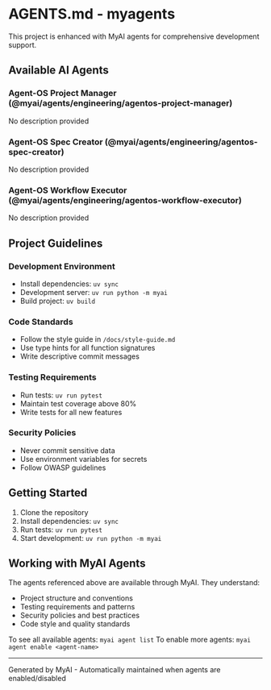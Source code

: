 # AGENTS.md - myagents

This project is enhanced with MyAI agents for comprehensive development support.

## Available AI Agents

<!-- MYAI:AGENTS:START -->
### Agent-OS Project Manager (@myai/agents/engineering/agentos-project-manager)
No description provided

### Agent-OS Spec Creator (@myai/agents/engineering/agentos-spec-creator)
No description provided

### Agent-OS Workflow Executor (@myai/agents/engineering/agentos-workflow-executor)
No description provided
<!-- MYAI:AGENTS:END -->

## Project Guidelines

### Development Environment
- Install dependencies: `uv sync`
- Development server: `uv run python -m myai`
- Build project: `uv build`

### Code Standards
- Follow the style guide in `/docs/style-guide.md`
- Use type hints for all function signatures
- Write descriptive commit messages

### Testing Requirements
- Run tests: `uv run pytest`
- Maintain test coverage above 80%
- Write tests for all new features

### Security Policies
- Never commit sensitive data
- Use environment variables for secrets
- Follow OWASP guidelines

## Getting Started

1. Clone the repository
2. Install dependencies: `uv sync`
3. Run tests: `uv run pytest`
4. Start development: `uv run python -m myai`

## Working with MyAI Agents

The agents referenced above are available through MyAI. They understand:
- Project structure and conventions
- Testing requirements and patterns
- Security policies and best practices
- Code style and quality standards

To see all available agents: `myai agent list`
To enable more agents: `myai agent enable <agent-name>`

---
Generated by MyAI - Automatically maintained when agents are enabled/disabled
